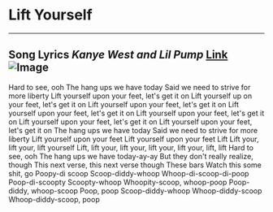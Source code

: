 # Lift Yourself
---
**Song Lyrics**
*Kanye West and Lil Pump*
[Link](https://www.youtube.com/watch?v=8fbyfDbi-MI&ab_channel=KanyeWest-Topic)
![Image](https://www.billboard.com/wp-content/uploads/media/kanye-west-lil-pump-adele-givens-i-love-it-MV-vid-2018-billboard-1548.jpg?w=1024)
---

Hard to see, ooh
The hang ups we have today
Said we need to strive for more liberty
Lift yourself upon your feet, let's get it on
Lift yourself up on your feet, let's get it on
Lift yourself upon your feet, let's get it on
Lift yourself upon your feet, let's get it on
Lift yourself upon your feet, let's get it on
Lift yourself upon your feet, let's get it on
Lift yourself upon your feet, let's get it on
The hang ups we have today
Said we need to strive for more liberty
Lift yourself upon your feet
Lift yourself upon your feet
Lift
Lift your, lift your, lift yourself
Lift, lift your, lift your, lift your, lift your, lift, lift
Hard to see, ooh
The hang ups we have today-ay-ay
But they don't really realize, though
This next verse, this next verse though
These bars
Watch this some shit, go
Poopy-di scoop
Scoop-diddy-whoop
Whoop-di-scoop-di-poop
Poop-di-scoopty
Scoopty-whoop
Whoopity-scoop, whoop-poop
Poop-diddy, whoop-scoop
Poop, poop
Scoop-diddy-whoop
Whoop-diddy-scoop
Whoop-diddy-scoop, poop
